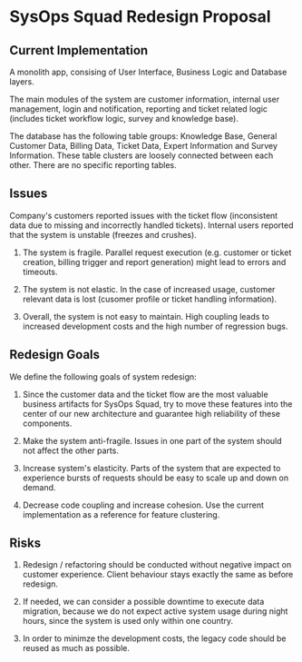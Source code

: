 # SysOps Squad Redesign Proposal

## Current Implementation

A monolith app, consising of User Interface, Business Logic and Database layers.

The main modules of the system are customer information, internal user management, login and notification, reporting and ticket related logic (includes ticket workflow logic, survey and knowledge base). 

The database has the following table groups: Knowledge Base, General Customer Data, Billing Data, Ticket Data, Expert Information and Survey Information. These table clusters are loosely connected between each other. There are no specific reporting tables.

## Issues

Company's customers reported issues with the ticket flow (inconsistent data due to missing and incorrectly handled tickets). Internal users reported that the system is unstable (freezes and crushes).

1. The system is fragile. Parallel request execution (e.g. customer or ticket creation, billing trigger and report generation) might lead to errors and timeouts.

2. The system is not elastic. In the case of increased usage, customer relevant data is lost (cusomer profile or ticket handling information).

3. Overall, the system is not easy to maintain. High coupling leads to increased development costs and the high number of regression bugs.

## Redesign Goals

We define the following goals of system redesign:

1. Since the customer data and the ticket flow are the most valuable business artifacts for SysOps Squad, try to move these features into the center of our new architecture and guarantee high reliability of these components.

2. Make the system anti-fragile. Issues in one part of the system should not affect the other parts.

3. Increase system's elasticity. Parts of the system that are expected to experience bursts of requests should be easy to scale up and down on demand.

4. Decrease code coupling and increase cohesion. Use the current implementation as a reference for feature clustering.


## Risks

1. Redesign / refactoring should be conducted without negative impact on customer experience. Client behaviour stays exactly the same as before redesign. 

2. If needed, we can consider a possible downtime to execute data migration, because we do not expect active system usage during night hours, since the system is used only within one country. 

3. In order to minimze the development costs, the legacy code should be reused as much as possible.